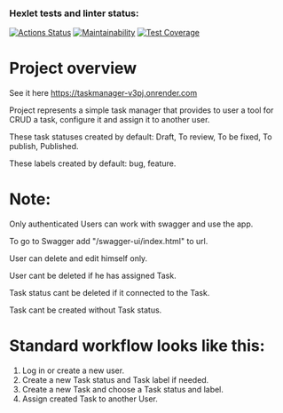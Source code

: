 ### Hexlet tests and linter status:
[![Actions Status](https://github.com/AlexVin11/java-project-99/actions/workflows/hexlet-check.yml/badge.svg)](https://github.com/AlexVin11/java-project-99/actions)
[![Maintainability](https://api.codeclimate.com/v1/badges/dc121359ba93aab28290/maintainability)](https://codeclimate.com/github/AlexVin11/java-project-99/maintainability)
[![Test Coverage](https://api.codeclimate.com/v1/badges/dc121359ba93aab28290/test_coverage)](https://codeclimate.com/github/AlexVin11/java-project-99/test_coverage)

# Project overview
See it here https://taskmanager-v3pj.onrender.com

Project represents a simple task manager that provides to user a tool for CRUD a task, configure it and assign it to another user.

These task statuses created by default: Draft, To review, To be fixed, To publish, Published.

These labels created by default: bug, feature.

# Note:
Only authenticated Users can work with swagger and use the app.

To go to Swagger add "/swagger-ui/index.html" to url.

User can delete and edit himself only.

User cant be deleted if he has assigned Task.

Task status cant be deleted if it connected to the Task.

Task cant be created without Task status.

# Standard workflow looks like this:
1. Log in or create a new user.
2. Create a new Task status and Task label if needed.
3. Create a new Task and choose a Task status and label.
4. Assign created Task to another User.